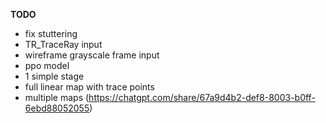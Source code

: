 **TODO**
- fix stuttering
- TR_TraceRay input
- wireframe grayscale frame input
- ppo model
- 1 simple stage
- full linear map with trace points
- multiple maps (https://chatgpt.com/share/67a9d4b2-def8-8003-b0ff-6ebd88052055)
